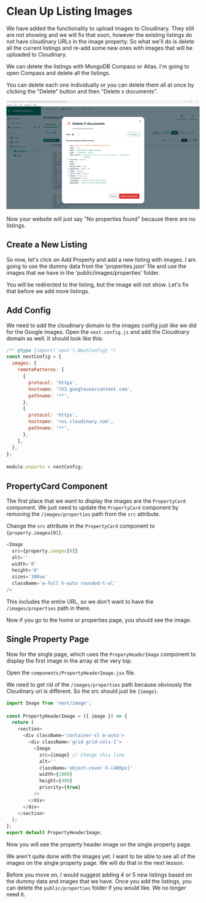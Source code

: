 # Clean Up Listing Images

We have added the functionality to upload images to Cloudinary. They still are not showing and we will fix that soon, however the existing listings do not have cloudinary URLs in the image property. So what we'll do is delete all the current listings and re-add some new ones with images that will be uploaded to Cloudinary.

We can delete the listings with MongoDB Compass or Atlas. I'm going to open Compass and delete all the listings.

You can delete each one individually or you can delete them all at once by clicking the "Delete" button and then "Delete x documents".

<img src="../images/compass-6.png" />

Now your website will just say "No properties found" because there are no listings.

## Create a New Listing

So now, let's click on Add Property and add a new listing with images. I am going to use the dummy data from the 'properties.json' file and use the images that we have in the 'public/images/properties' folder.

You will be redirected to the listing, but the image will not show. Let's fix that before we add more listings.

## Add Config

We need to add the cloudinary domain to the images config just like we did for the Google images. Open the `next.config.js` and add the Cloudinary domain as well. It should look like this:

```js
/** @type {import('next').NextConfig} */
const nextConfig = {
  images: {
    remotePatterns: [
      {
        protocol: 'https',
        hostname: 'lh3.googleusercontent.com',
        pathname: '**',
      },
      {
        protocol: 'https',
        hostname: 'res.cloudinary.com',
        pathname: '**',
      },
    ],
  },
};

module.exports = nextConfig;
```

## PropertyCard Component

The first place that we want to display the images are the `PropertyCard` component. We just need to update the `PropertyCard` component by removing the `/images/properties` path from the `src` attribute.

Change the `src` attribute in the `PropertyCard` component to `{property.images[0]}`.

```js
<Image
  src={property.images[0]}
  alt=''
  width='0'
  height='0'
  sizes='100vw'
  className='w-full h-auto rounded-t-xl'
/>
```

This includes the entire URL, so we don't want to have the `/images/properties` path in there.

Now if you go to the home or properties page, you should see the image.

## Single Property Page

Now for the single page, which uses the `ProperyHeaderImage` component to display the first image in the array at the very top.

Open the `components/PropertyHeaderImage.jsx` file.

We need to get rid of the `/images/properties` path because obviously the Cloudinary url is different. So the src should just be `{image}`.

```js
import Image from 'next/image';

const PropertyHeaderImage = ({ image }) => {
  return (
    <section>
      <div className='container-xl m-auto'>
        <div className='grid grid-cols-1'>
          <Image
            src={image} // Change this line
            alt=''
            className='object-cover h-[400px]'
            width={1800}
            height={400}
            priority={true}
          />
        </div>
      </div>
    </section>
  );
};
export default PropertyHeaderImage;
```

Now you will see the property header image on the single property page.

We aren't quite done with the images yet. I want to be able to see all of the images on the single property page. We will do that in the next lesson.

Before you move on, I would suggest adding 4 or 5 new listings based on the dummy data and images that we have. Once you add the listings, you can delete the `public/properties` folder if you would like. We no longer need it.
